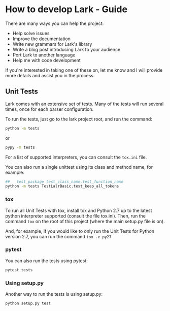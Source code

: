 # How to develop Lark - Guide

There are many ways you can help the project:

* Help solve issues
* Improve the documentation
* Write new grammars for Lark's library
* Write a blog post introducing Lark to your audience
* Port Lark to another language
* Help me with code development

If you're interested in taking one of these on, let me know and I will provide more details and assist you in the process.


## Unit Tests

Lark comes with an extensive set of tests. Many of the tests will run several times, once for each parser configuration.

To run the tests, just go to the lark project root, and run the command:
```bash
python -m tests
```

or

```bash
pypy -m tests
```

For a list of supported interpreters, you can consult the `tox.ini` file.

You can also run a single unittest using its class and method name, for example:
```bash
##   test_package test_class_name.test_function_name
python -m tests TestLalrBasic.test_keep_all_tokens
```

### tox

To run all Unit Tests with tox,
install tox and Python 2.7 up to the latest python interpreter supported (consult the file tox.ini).
Then,
run the command `tox` on the root of this project (where the main setup.py file is on).

And, for example,
if you would like to only run the Unit Tests for Python version 2.7,
you can run the command `tox -e py27`

### pytest

You can also run the tests using pytest:

```bash
pytest tests
```

### Using setup.py

Another way to run the tests is using setup.py:

```bash
python setup.py test 
```
